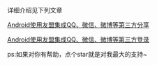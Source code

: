 详细介绍见下列文章

[Android使用友盟集成QQ、微信、微博等第三方分享](http://www.jianshu.com/p/eeb378b99bf3)

[Android使用友盟集成QQ、微信、微博等第三方登录](http://www.jianshu.com/p/80d6f399f75b)

ps:如果对你有帮助，点个star就是对我最大的支持~

